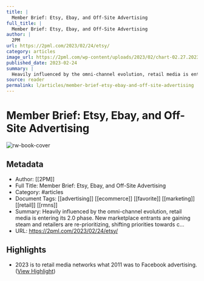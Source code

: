 ```yaml
---
title: |
  Member Brief: Etsy, Ebay, and Off-Site Advertising
full_title: |
  Member Brief: Etsy, Ebay, and Off-Site Advertising
author: |
  2PM
url: https://2pml.com/2023/02/24/etsy/
category: articles
image_url: https://2pml.com/wp-content/uploads/2023/02/chart-02.27.2023-scaled.jpg
published_date: 2023-02-24
summary: |
  Heavily influenced by the omni-channel evolution, retail media is entering its 2.0 phase. New marketplace entrants are gaining steam and retailers are re-prioritizing, shifting priorities towards c…
source: reader
permalink: l/articles/member-brief-etsy-ebay-and-off-site-advertising
---
```

# Member Brief: Etsy, Ebay, and Off-Site Advertising

![rw-book-cover](https://2pml.com/wp-content/uploads/2023/02/chart-02.27.2023-scaled.jpg)

## Metadata
- Author: [[2PM]]
- Full Title: Member Brief: Etsy, Ebay, and Off-Site Advertising
- Category: #articles
- Document Tags: [[advertising]] [[ecommerce]] [[favorite]] [[marketing]] [[retail]] [[rmns]] 
- Summary: Heavily influenced by the omni-channel evolution, retail media is entering its 2.0 phase. New marketplace entrants are gaining steam and retailers are re-prioritizing, shifting priorities towards c…
- URL: https://2pml.com/2023/02/24/etsy/

## Highlights
- 2023 is to retail media networks what 2011 was to Facebook advertising. ([View Highlight](https://read.readwise.io/read/01gtf426amsvv6sr34sca1yn3z))


